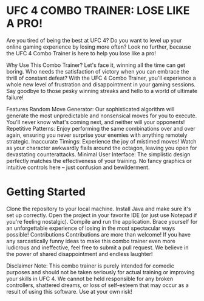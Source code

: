 # **UFC 4 COMBO TRAINER: LOSE LIKE A PRO!**

Are you tired of being the best at UFC 4? Do you want to level up your online gaming experience by losing more often? Look no further, because the UFC 4 Combo Trainer is here to help you lose like a pro!

Why Use This Combo Trainer?
Let's face it, winning all the time can get boring. Who needs the satisfaction of victory when you can embrace the thrill of constant defeat? With the UFC 4 Combo Trainer, you'll experience a whole new level of frustration and disappointment in your gaming sessions. Say goodbye to those pesky winning streaks and hello to a world of ultimate failure!

Features
Random Move Generator: Our sophisticated algorithm will generate the most unpredictable and nonsensical moves for you to execute. You'll never know what's coming next, and neither will your opponents!
Repetitive Patterns: Enjoy performing the same combinations over and over again, ensuring you never surprise your enemies with anything remotely strategic.
Inaccurate Timings: Experience the joy of mistimed moves! Watch as your character awkwardly flails around the octagon, leaving you open for devastating counterattacks.
Minimal User Interface: The simplistic design perfectly matches the effectiveness of your training. No fancy graphics or intuitive controls here – just confusion and bewilderment.

# Getting Started
Clone the repository to your local machine.
Install Java and make sure it's set up correctly.
Open the project in your favorite IDE (or just use Notepad if you're feeling nostalgic).
Compile and run the application.
Brace yourself for an unforgettable experience of losing in the most spectacular ways possible!
Contributions
Contributions are more than welcome! If you have any sarcastically funny ideas to make this combo trainer even more ludicrous and ineffective, feel free to submit a pull request. We believe in the power of shared disappointment and endless laughter!


Disclaimer
Note: This combo trainer is purely intended for comedic purposes and should not be taken seriously for actual training or improving your skills in UFC 4. We cannot be held responsible for any broken controllers, shattered dreams, or loss of self-esteem that may occur as a result of using this software. Use at your own risk!
